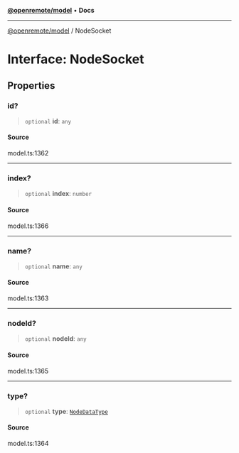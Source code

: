 [**@openremote/model**](../README.md) • **Docs**

***

[@openremote/model](../globals.md) / NodeSocket

# Interface: NodeSocket

## Properties

### id?

> `optional` **id**: `any`

#### Source

model.ts:1362

***

### index?

> `optional` **index**: `number`

#### Source

model.ts:1366

***

### name?

> `optional` **name**: `any`

#### Source

model.ts:1363

***

### nodeId?

> `optional` **nodeId**: `any`

#### Source

model.ts:1365

***

### type?

> `optional` **type**: [`NodeDataType`](../enumerations/NodeDataType.md)

#### Source

model.ts:1364
